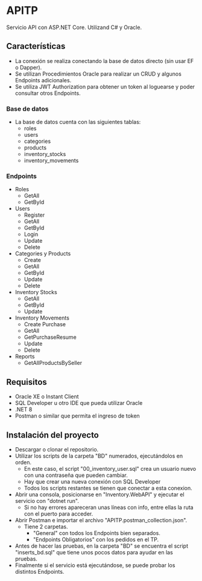 # APITP
Servicio API con ASP.NET Core. Utilizand C# y Oracle.

## Características
 - La conexión se realiza conectando la base de datos directo (sin usar EF o Dapper).
 - Se utilizan Procedimientos Oracle para realizar un CRUD y algunos Endpoints adicionales.
 - Se utiliza JWT Authorization para obtener un token al loguearse y poder consultar otros Endpoints.

### Base de datos
 - La base de datos cuenta con las siguientes tablas:
    - roles
    - users
    - categories
    - products
    - inventory_stocks
    - inventory_movements

### Endpoints
 - Roles
    - GetAll
    - GetById
 - Users
    - Register
    - GetAll
    - GetById
    - Login
    - Update
    - Delete
 - Categories y Products
    - Create
    - GetAll
    - GetById
    - Update
    - Delete
 - Inventory Stocks
    - GetAll
    - GetById
    - Update
 - Inventory Movements
    - Create Purchase
    - GetAll
    - GetPurchaseResume
    - Update
    - Delete
 - Reports
    - GetAllProductsBySeller

## Requisitos
 - Oracle XE o Instant Client
 - SQL Developer u otro IDE que pueda utilizar Oracle
 - .NET 8
 - Postman o similar que permita el ingreso de token

## Instalación del proyecto
 - Descargar o clonar el repositorio.
 - Utilizar los scripts de la carpeta "BD" numerados, ejecutándolos en orden.
    - En este caso, el script "00_inventory_user.sql" crea un usuario nuevo con una contraseña que pueden cambiar.
    - Hay que crear una nueva conexión con SQL Developer
    - Todos los scripts restantes se tienen que conectar a esta conexion.
 - Abrir una consola, posicionarse en "Inventory.WebAPI" y ejecutar el servicio con "dotnet run".
    - Si no hay errores apareceran unas líneas con info, entre ellas la ruta con el puerto para acceder.
 - Abrir Postman e importar el archivo "APITP.postman_collection.json".
    - Tiene 2 carpetas.
        - "General" con todos los Endpoints bien separados.
        - "Endpoints Obligatorios" con los pedidos en el TP.
 - Antes de hacer las pruebas, en la carpeta "BD" se encuentra el script "inserts_bd.sql" que tiene unos pocos datos para ayudar en las pruebas.
 - Finalmente si el servicio está ejecutándose, se puede probar los distintos Endpoints.
